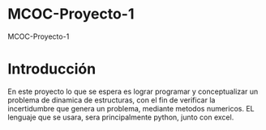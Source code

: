 # MCOC-Proyecto-1
MCOC-Proyecto-1

Introducción
==============
En este proyecto lo que se espera es lograr programar y conceptualizar un problema de dinamica de estructuras, con el fin de verificar la incertidumbre que genera un problema, mediante metodos numericos.
EL lenguaje que se usara, sera principalmente python, junto con excel.

